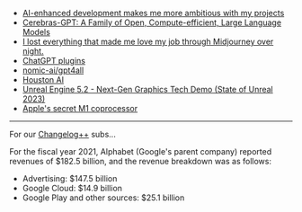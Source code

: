 - [AI-enhanced development makes me more ambitious with my projects](https://simonwillison.net/2023/Mar/27/ai-enhanced-development/)
- [Cerebras-GPT: A Family of Open, Compute-efficient, Large Language Models](https://www.cerebras.net/blog/cerebras-gpt-a-family-of-open-compute-efficient-large-language-models/)
- [I lost everything that made me love my job through Midjourney over night.](https://www.reddit.com/r/blender/comments/121lhfq/i_lost_everything_that_made_me_love_my_job/)
- [ChatGPT plugins](https://openai.com/blog/chatgpt-plugins)
- [nomic-ai/gpt4all](https://github.com/nomic-ai/gpt4all)
- [Houston AI](https://houston.astro.build)
- [Unreal Engine 5.2 - Next-Gen Graphics Tech Demo (State of Unreal 2023)](https://www.youtube.com/watch?v=-lkEOEEKYD0)
- [Apple's secret M1 coprocessor](https://medium.com/swlh/apples-m1-secret-coprocessor-6599492fc1e1)

---

For our [Changelog++](https://changelog.com/++) subs...

For the fiscal year 2021, Alphabet (Google's parent company) reported revenues of $182.5 billion, and the revenue breakdown was as follows:

- Advertising: $147.5 billion
- Google Cloud: $14.9 billion
- Google Play and other sources: $25.1 billion